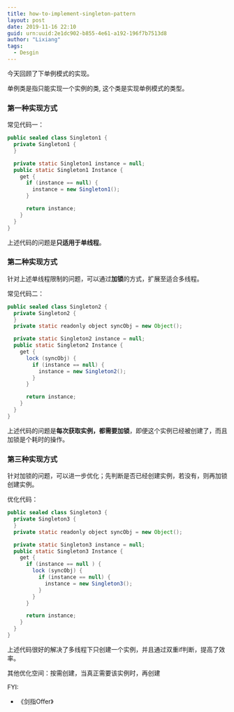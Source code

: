 ```yaml
---
title: how-to-implement-singleton-pattern
layout: post
date: 2019-11-16 22:10
guid: urn:uuid:2e1dc902-b855-4e61-a192-196f7b7513d8
author: "Lixiang"
tags:
  - Desgin
---
```


今天回顾了下单例模式的实现。

单例类是指只能实现一个实例的类, 这个类是实现单例模式的类型。

### 第一种实现方式

常见代码一：

```java
public sealed class Singleton1 {
  private Singleton1 {
  }

  private static Singleton1 instance = null;
  public static Singleton1 Instance {
    get {
      if (instance == null) {
        instance = new Singleton1();
      }

      return instance;
    }
  }
}
```

上述代码的问题是**只适用于单线程**。

### 第二种实现方式

针对上述单线程限制的问题，可以通过**加锁**的方式，扩展至适合多线程。

常见代码二：

```java
public sealed class Singleton2 {
  private Singleton2 {
  }
  private static readonly object syncObj = new Object();

  private static Singleton2 instance = null;
  public static Singleton2 Instance {
    get {
      lock (syncObj) {
        if (instance == null) {
          instance = new Singleton2();
        }
      }

      return instance;
    }
  }
}
```

上述代码的问题是**每次获取实例，都需要加锁**，即便这个实例已经被创建了，而且加锁是个耗时的操作。

### 第三种实现方式

针对加锁的问题，可以进一步优化；先判断是否已经创建实例，若没有，则再加锁创建实例。

优化代码：


```java
public sealed class Singleton3 {
  private Singleton3 {
  }
  private static readonly object syncObj = new Object();

  private static Singleton3 instance = null;
  public static Singleton3 Instance {
    get {
      if (instance == null ) {
        lock (syncObj) {
          if (instance == null) {
            instance = new Singleton3();
          }
        }
      }

      return instance;
    }
  }
}
```

上述代码很好的解决了多线程下只创建一个实例，并且通过双重if判断，提高了效率。

其他优化空间：按需创建，当真正需要该实例时，再创建

FYI:

- 《剑指Offer》
